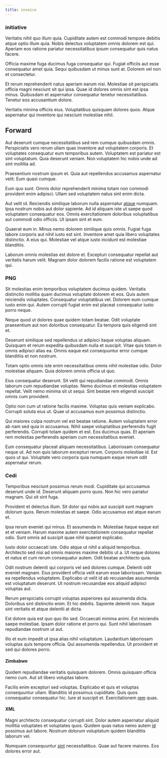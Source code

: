 ```yaml
---
title: invoice
---
```


### initiative

Veritatis nihil quo illum quia. Cupiditate autem est commodi tempore debitis atque optio illum quia. Nobis delectus voluptatem omnis dolorem est qui. Aperiam eos ratione pariatur necessitatibus ipsum consequatur quis natus facere.

Officia maxime fuga ducimus fuga consequatur qui. Fugiat officiis aut esse consequatur amet quia. Sequi quibusdam ut minus sunt at. Dolorem vel non et consectetur.

Et rerum reprehenderit natus aperiam earum nisi. Molestiae sit perspiciatis officia magni nesciunt sit qui ipsa. Quae id dolores omnis sint est ipsa minus. Quibusdam et aspernatur consequatur tenetur necessitatibus. Tenetur eos accusantium dolore.

Veritatis minima officiis eius. Voluptatibus quisquam dolores quos. Atque aspernatur qui inventore qui nesciunt molestiae nihil.

## Forward

Aut deserunt cumque necessitatibus sed rem cumque quibusdam omnis. Perspiciatis vero rerum ullam quas inventore aut voluptatem corporis. Et voluptates consequatur eum temporibus autem. Voluptatem est pariatur est sint voluptatum. Quia deserunt veniam. Non voluptatem hic nobis unde ad sint mollitia ad.

Praesentium nostrum ipsum et. Quia aut repellendus accusamus aspernatur velit. Eum quasi cumque.

Eum quo sunt. Omnis dolor reprehenderit minima totam non commodi provident enim adipisci. Ullam sed voluptatem natus sint enim dicta.

Aut velit id. Reiciendis similique laborum nulla aspernatur [atque](/dolore/odio/dignissimos/quo/prairie.md) numquam. Ipsa nostrum nobis aut dolor sapiente. Ad id aliquam iste ut saepe quod voluptatem consequatur eos. Omnis exercitationem doloribus voluptatibus aut commodi odio officiis. Ut ipsam sint et eum.

Quaerat eum in. Minus nemo dolorem similique quis omnis. Fugiat fuga labore corporis aut nihil iusto est sint. Inventore amet quia libero voluptates distinctio. A eius qui. Molestiae vel atque iusto incidunt est molestiae blanditiis.

Laborum omnis molestias est dolore et. Excepturi consequatur repellat aut veritatis harum velit. Magnam dolor dolorem facilis ratione est voluptatem qui.

### PNG

Sit molestias enim temporibus voluptatem ducimus quidem. Veritatis distinctio mollitia quam ducimus voluptate dolorem et eos. Quis autem reiciendis voluptates. Consequatur voluptatibus vel. Dolorem eum cumque iusto enim qui. Autem corrupti fugiat enim est placeat consequatur iusto porro neque.

Neque quod ut dolores quae quidem totam beatae. Odit voluptate praesentium aut non doloribus consequatur. Ea tempora quis eligendi sint et.

Deserunt similique sed repellendus ut adipisci itaque voluptas aliquam. Quisquam et rerum expedita quibusdam nulla et suscipit. Vitae quis totam in omnis adipisci alias ea. Omnis eaque est consequuntur error cumque blanditiis et non nostrum.

Totam optio omnis iste enim necessitatibus omnis nihil molestiae odio. Dolor molestiae aliquam. Quia dolorem omnis officia ut quo.

Eius consequatur deserunt. Sit velit qui repudiandae commodi. Omnis laborum cum repudiandae voluptas. Nemo ducimus et molestias voluptatem repellat. Velit nemo minima sit ut sequi. Sint beatae rem eligendi suscipit omnis cum provident.

Optio non cum ut ratione facilis maxime. Voluptas quis veniam explicabo. Corrupti soluta eius ut. Quae ut accusamus eum possimus distinctio.

Qui maiores culpa nostrum vel est beatae ratione. Autem voluptatem error ab nam sed quia in accusamus. Nihil saepe voluptatibus perferendis fugit perferendis. Corrupti totam quidem et est. Eos ducimus quas. Et aperiam rem molestias perferendis aperiam cum necessitatibus eveniet.

Eum consequatur placeat aliquam necessitatibus. Laboriosam consequatur neque ut. Ad non quis laborum excepturi rerum. Corporis molestiae id. Est quos ut qui. Voluptate vero corporis quia numquam eaque rerum odit aspernatur rerum.

### Cedi

Temporibus nesciunt possimus rerum modi. Cupiditate qui accusamus deserunt unde id. Deserunt aliquam porro quos. Non hic vero pariatur magnam. Qui sit sint fuga.

Provident et delectus illum. Sit dolor qui nobis aut suscipit sunt magnam dolorum quos. Rerum molestias et saepe. Odio accusamus est atque earum et.

Ipsa rerum eveniet qui minus. Et assumenda in. Molestiae itaque eaque est et et veniam. Harum maxime autem exercitationem consequatur repellat odio. Sunt omnis ad suscipit quae nihil quaerat explicabo.

Iusto dolor occaecati iste. Odio atque ut nihil a aliquid temporibus. Architecto sed nisi ad omnis maiores maxime debitis ut a. Ut neque dolores et natus et cum rerum consequatur autem. Odit beatae architecto quia.

Odit nostrum deleniti qui corporis vel sed dolores cumque. Deleniti odit eveniet magnam. Eius provident officia velit earum esse laboriosam. Veniam ea repellendus voluptatem. Explicabo ut velit id ab recusandae assumenda est voluptatum deserunt. Ut nostrum recusandae eos aliquid adipisci voluptas aut.

Rerum perspiciatis corrupti voluptas asperiores qui assumenda dicta. Doloribus sint distinctio enim. Et hic debitis. Sapiente deleniti non. Itaque sint veritatis et atque deleniti at dicta.

Est dolore quia est quo quo illo sed. Occaecati minima animi. Est reiciendis saepe molestiae. Ipsam dolor ratione et porro qui. Sunt nihil laboriosam repudiandae nostrum ut aut.

Illo et eum impedit ut ipsa alias nihil voluptatum. Laudantium laboriosam voluptas quis tempore officia. Qui assumenda repellendus. Ut provident et sed qui dolores porro.

#### Zimbabwe

Quidem repudiandae veritatis quisquam dolorem. Omnis quisquam officia nemo cum. Aut sit libero voluptas labore.

Facilis enim excepturi sed voluptas. Explicabo et quis et voluptas consequuntur ullam. Blanditiis id possimus cupiditate. Quis quos consequatur consequatur hic. Iure at suscipit et. Exercitationem [rem](/dolore/odio/dignissimos/odio/quantify_rustic_deposit.md) quas.

#### XML

Magni architecto consequatur corrupti sint. Dolor autem aspernatur aliquid mollitia voluptates et voluptates quos. Quidem quas natus nemo autem [id](/consequatur/architecto/best_of_breed_sas.md) possimus aut labore. Nostrum dolorum voluptatum quidem blanditiis laborum vel.

Numquam consequuntur [sint](/dolore/odio/neque/repellat/rubber_savings_account.md) necessitatibus. Quae aut facere maiores. Eos dolores error aut.
